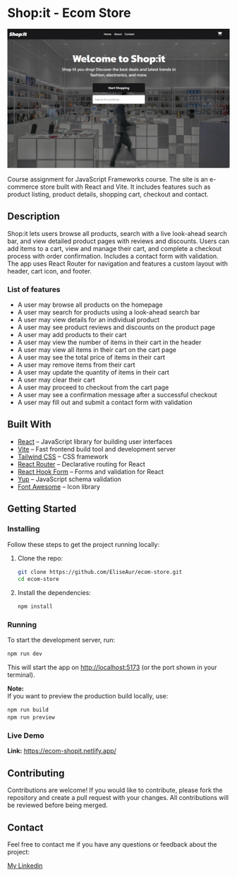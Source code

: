 # Shop:it - Ecom Store

![shopit-screenshot-home](src/images/shopit-desktop-home.jpg)

Course assignment for JavaScript Frameworks course. The site is an e-commerce store built with React and Vite. It includes features such as product listing, product details, shopping cart, checkout and contact.

## Description

Shop:it lets users browse all products, search with a live look-ahead search bar, and view detailed product pages with reviews and discounts. Users can add items to a cart, view and manage their cart, and complete a checkout process with order confirmation. Includes a contact form with validation. The app uses React Router for navigation and features a custom layout with header, cart icon, and footer.

### List of features

- A user may browse all products on the homepage
- A user may search for products using a look-ahead search bar
- A user may view details for an individual product
- A user may see product reviews and discounts on the product page
- A user may add products to their cart
- A user may view the number of items in their cart in the header
- A user may view all items in their cart on the cart page
- A user may see the total price of items in their cart
- A user may remove items from their cart
- A user may update the quantity of items in their cart
- A user may clear their cart
- A user may proceed to checkout from the cart page
- A user may see a confirmation message after a successful checkout
- A user may fill out and submit a contact form with validation

## Built With

- [React](https://react.dev/) – JavaScript library for building user interfaces
- [Vite](https://vitejs.dev/) – Fast frontend build tool and development server
- [Tailwind CSS](https://tailwindcss.com/) – CSS framework
- [React Router](https://reactrouter.com/) – Declarative routing for React
- [React Hook Form](https://react-hook-form.com/) – Forms and validation for React
- [Yup](https://www.npmjs.com/package/yup) – JavaScript schema validation
- [Font Awesome](https://fontawesome.com/) – Icon library

## Getting Started

### Installing

Follow these steps to get the project running locally:

1. Clone the repo:

   ```bash
   git clone https://github.com/EliseAur/ecom-store.git
   cd ecom-store
   ```

2. Install the dependencies:

   ```bash
   npm install
   ```

### Running

To start the development server, run:

```bash
npm run dev
```

This will start the app on [http://localhost:5173](http://localhost:5173) (or the port shown in your terminal).

**Note:**  
If you want to preview the production build locally, use:

```bash
npm run build
npm run preview
```

### Live Demo

**Link:** https://ecom-shopit.netlify.app/

## Contributing

Contributions are welcome! If you would like to contribute, please fork the repository and create a pull request with your changes. All contributions will be reviewed before being merged.

## Contact

Feel free to contact me if you have any questions or feedback about the project:

[My Linkedin](https://www.linkedin.com/in/elise-aurtande/)
